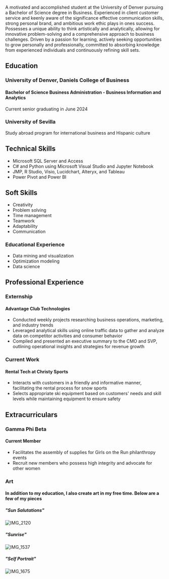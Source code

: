 A motivated and accomplished student at the University of Denver pursuing a Bachelor of Science degree in Business. Experienced in client customer service and keenly aware of the significance effective communication skills, strong personal brand, and ambitious work ethic plays in ones success. Possesses a unique ability to think artistically and analytically, allowing for innovative problem-solving and a comprehensive approach to business challenges. Driven by a passion for learning, actively seeking opportunities to grow personally and professionally, committed to absorbing knowledge from experienced individuals and continuously refining skill sets.
## Education
### University of Denver, Daniels College of Business
#### Bachelor of Science Business Administration - Business Information and Analytics
Current senior graduating in June 2024
### University of Sevilla
Study abroad program for international business and Hispanic culture 
## Technical Skills 
- Microsoft SQL Server and Access
- C# and Python using Microsoft Visual Studio and Jupyter Notebook
- JMP, R Studio, Visio, Lucidchart, Alteryx, and Tableau
- Power Pivot and Power BI
## Soft Skills
- Creativity
- Problem solving
- Time management
- Teamwork
- Adaptability
- Communication 
### Educational Experience
- Data mining and visualization 
- Optimization modeling
- Data science
## Professional Experience 
### Externship
#### Advantage Club Technologies
- Conducted weekly projects researching business operations, marketing, and industry trends
- Leveraged analytical skills using online traffic data to gather and analyze data on competitor activities and consumer behavior 
- Compiled and presented an executive summary to the CMO and SVP, outlining operational insights and strategies for revenue growth 
### Current Work
#### Rental Tech at Christy Sports
- Interacts with customers in a friendly and informative manner, facilitating the rental process for snow sports 
- Selects appropriate ski equipment based on customers' needs and skill levels while maintaining equipment to ensure safety 
## Extracurriculars
### Gamma Phi Beta
#### Current Member
- Facilitates the assembly of supplies for Girls on the Run philanthropy events 
- Recruit new members who possess high integrity and advocate for other women
### Art
#### In addition to my education, I also create art in my free time. Below are a few of my pieces
##### "Sun Salutations" 
![IMG_2120](https://github.com/tatumshore/Tatum-Shore/assets/161763391/d88458cc-3491-48b5-be81-16699050e54f)
##### "Sunrise"
![IMG_1537](https://github.com/tatumshore/Tatum-Shore/assets/161763391/789b85d9-999f-48bb-ac0d-17d68e0fa5f9)
##### "Self Portrait"
![IMG_1675](https://github.com/tatumshore/Tatum-Shore/assets/161763391/751879f7-bea9-4bc7-b8ef-753ea470f190)

